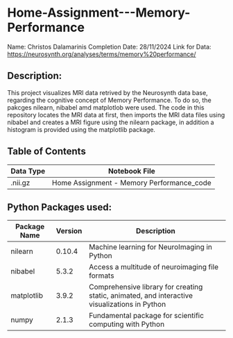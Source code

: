 # Home-Assignment---Memory-Performance
Name: Christos Dalamarinis
Completion Date: 28/11/2024
Link for Data: https://neurosynth.org/analyses/terms/memory%20performance/

## Description:
This project visualizes MRI data retrived by the Neurosynth data base, regarding the cognitive concept of Memory Performance. To do so, the pakcges nilearn, nibabel amd matplotlob were used. The code in this repository locates the MRI data at first, then imports the MRI data files using nibabel and creates a MRI figure using the nilearn package, in addition a histogram is provided using the matplotlib package.


## Table of Contents
| Data Type | Notebook File |
|-----------|---------------|
| .nii.gz   | Home Assignment - Memory Performance_code |


## Python Packages used:
| Package Name | Version | Description |
|--------------|---------|-------------|
| nilearn      | 0.10.4  | Machine learning for NeuroImaging in Python |
| nibabel      | 5.3.2   | Access a multitude of neuroimaging file formats |
| matplotlib   | 3.9.2   | Comprehensive library for creating static, animated, and interactive visualizations in Python |
| numpy        | 2.1.3   | Fundamental package for scientific computing with Python |